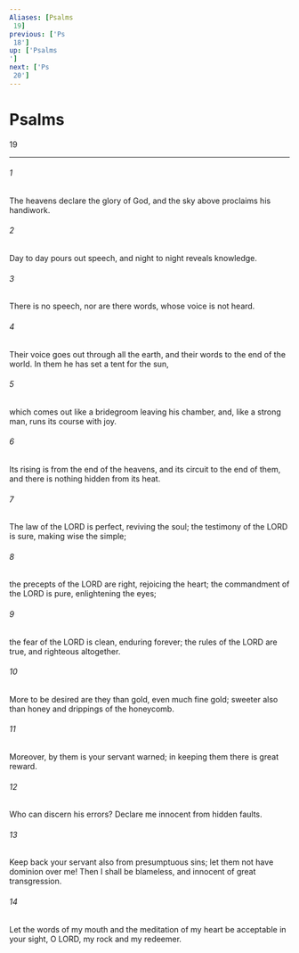 ```yaml
---
Aliases: [Psalms 19]
previous: ['Ps 18']
up: ['Psalms']
next: ['Ps 20']
---
```

# Psalms 19

***
 

###### 1 
The heavens declare the glory of God,  and the sky above proclaims his handiwork.   

###### 2 
Day to day pours out speech,  and night to night reveals knowledge.   

###### 3 
There is no speech, nor are there words,  whose voice is not heard.   

###### 4 
Their voice goes out through all the earth,  and their words to the end of the world.  In them he has set a tent for the sun,   

###### 5 
which comes out like a bridegroom leaving his chamber,  and, like a strong man, runs its course with joy.   

###### 6 
Its rising is from the end of the heavens,  and its circuit to the end of them,  and there is nothing hidden from its heat.  

###### 7 
The law of the LORD is perfect,  reviving the soul;  the testimony of the LORD is sure,  making wise the simple;   

###### 8 
the precepts of the LORD are right,  rejoicing the heart;  the commandment of the LORD is pure,  enlightening the eyes;   

###### 9 
the fear of the LORD is clean,  enduring forever;  the rules of the LORD are true,  and righteous altogether.   

###### 10 
More to be desired are they than gold,  even much fine gold;  sweeter also than honey  and drippings of the honeycomb.   

###### 11 
Moreover, by them is your servant warned;  in keeping them there is great reward.  

###### 12 
Who can discern his errors?  Declare me innocent from hidden faults.   

###### 13 
Keep back your servant also from presumptuous sins;  let them not have dominion over me!  Then I shall be blameless,  and innocent of great transgression.  

###### 14 
Let the words of my mouth and the meditation of my heart  be acceptable in your sight,  O LORD, my rock and my redeemer.
